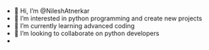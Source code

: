 - 👋 Hi, I’m @NileshAtnerkar
- 👀 I’m interested in python programming and create new projects
- 🌱 I’m currently learning advanced coding
- 💞️ I’m looking to collaborate on python developers
-

<!---
NileshAtnerkar/NileshAtnerkar is a ✨ special ✨ repository because its `README.md` (this file) appears on your GitHub profile.
You can click the Preview link to take a look at your changes.
--->
